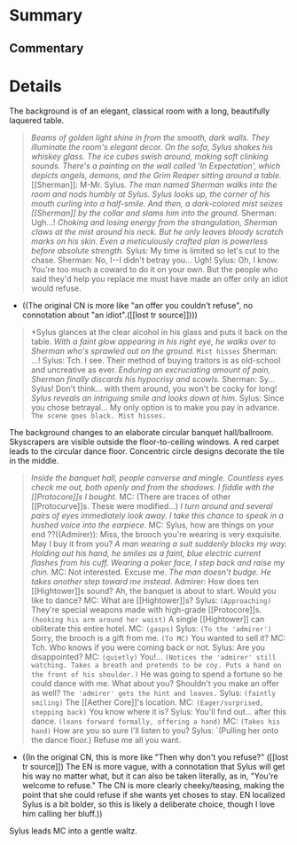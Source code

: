 # Summary

## Commentary

# Details
The background is of an elegant, classical room with a long, beautifully laquered table.

> *Beams of golden light shine in from the smooth, dark walls. They illuminate the room's elegant decor. On the sofa, Sylus shakes his whiskey glass. The ice cubes swish around, making soft clinking sounds. There's a painting on the wall called 'In Expectation', which depicts angels, demons, and the Grim Reaper sitting around a table.*
> [[Sherman]]: M-Mr. Sylus.
> *The man named Sherman walks into the room and nods humbly at Sylus.
> Sylus looks up, the corner of his mouth curling into a half-smile.
> And then, a dark-colored mist seizes [[Sherman]] by the collar and slams him into the ground.*
> Sherman: Ugh...!
> *Choking and losing energy from the strangulation, Sherman claws at the mist around his neck. But he only leaves bloody scratch marks on his skin.
> Even a meticulously crafted plan is powerless before absolute strength.*
> Sylus: My time is limited so let's cut to the chase.
> Sherman: No, I--I didn't betray you... Ugh!
> Sylus: Oh, I know. You're too much a coward to do it on your own. But the people who said they'd help you replace me must have made an offer only an idiot would refuse.
* ((The original CN is more like "an offer you couldn't refuse", no connotation about "an idiot".([[lost tr source]])))

> *Sylus glances at the clear alcohol in his glass and puts it back on the table.
> *With a faint glow appearing in his right eye, he walks over to Sherman who's sprawled out on the ground.*
> `Mist hisses`
> Sherman: ...!
> Sylus: Tch. I see. Their method of buying traitors is as old-school and uncreative as ever.
> *Enduring an excruciating amount of pain, Sherman finally discards his hypocrisy and scowls.*
> Sherman: Sy... Sylus! Don't think... with them around, you won't be cocky for long!
> *Sylus reveals an intriguing smile and looks down at him.*
> Sylus: Since you chose betrayal... My only option is to make you pay in advance.
> `The scene goes black. Mist hisses.`

The background changes to an elaborate circular banquet hall/ballroom. Skyscrapers are visible outside the floor-to-ceiling windows. A red carpet leads to the circular dance floor. Concentric circle designs decorate the tile in the middle.
> *Inside the banquet hall, people converse and mingle. Countless eyes check me out, both openly and from the shadows. I fiddle with the [[Protocore]]s I bought.*
> MC: (There are traces of other [[Protocurve]]s. These were modified...)
> *I turn around and several pairs of eyes immediately look away. I take this chance to speak in a hushed voice into the earpiece.*
> MC: Sylus, how are things on your end
> ??((Admirer)): Miss, the brooch you're wearing is very exquisite. May I buy it from you?
> *A man wearing a suit suddenly blocks my way. Holding out his hand, he smiles as a faint, blue electric current flashes from his cuff.*
> *Wearing a poker face, I step back and raise my chin.*
> MC: Not interested. Excuse me.
> *The man doesn't budge. He takes another step toward me instead.*
> Admirer: How does ten [[Hightower]]s sound? Ah, the banquet is about to start. Would you like to dance?
> MC: What are [[Hightower]]s?
> Sylus: `(Approaching)` They're special weapons made with high-grade [[Protocore]]s. `(hooking his arm around her waist)` A single [[Hightower]] can obliterate this entire hotel.
> MC: `(gasps)`
> Sylus: `(To the 'admirer')` Sorry, the brooch is a gift from me. `(To MC)` You wanted to sell it?
> MC: Tch. Who knows if you were coming back or not.
> Sylus: Are you disappointed?
> MC: `(quietly)` You!... `(Notices the 'admirer' still watching. Takes a breath and pretends to be coy. Puts a hand on the front of his shoulder.)` He was going to spend a fortune so he could dance with me. What about you? Shouldn't you make an offer as well?
> `The 'admirer' gets the hint and leaves.`
> Sylus: `(faintly smiling)` The [[Aether Core]]'s location.
> MC: `(Eager/surprised, stepping back)` You know where it is?
> Sylus: You'll find out... after this dance. `(leans forward formally, offering a hand)`
> MC: `(Takes his hand)` How are you so sure I'll listen to you?
> Sylus: `(Pulling her onto the dance floor.) Refuse me all you want.
* ((In the original CN, this is more like "Then why don't you refuse?" ([[lost tr source]]) The EN is more vague, with a connotation that Sylus will get his way no matter what, but it can also be taken literally, as in, "You're welcome to refuse." The CN is more clearly cheeky/teasing, making the point that she could refuse if she wants yet choses to stay. EN localized Sylus is a bit bolder, so this is likely a deliberate choice, though I love him calling her bluff.))

Sylus leads MC into a gentle waltz.